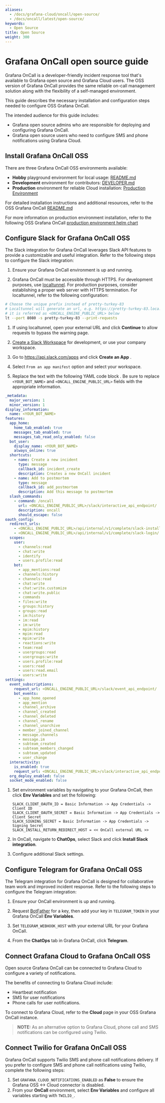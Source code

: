 ```yaml
---
aliases:
  - /docs/grafana-cloud/oncall/open-source/
  - /docs/oncall/latest/open-source/
keywords:
  - Open Source
title: Open Source
weight: 300
---
```


# Grafana OnCall open source guide

Grafana OnCall is a developer-friendly incident response tool that's available to Grafana open source and Grafana Cloud users. The OSS version of Grafana OnCall provides the same reliable on-call management solution along with the flexibility of a self-managed environment. 

This guide describes the necessary installation and configuration steps needed to configure OSS Grafana OnCall. 

The intended audience for this guide includes:
- Grafana open source admins who are responsible for deploying and configuring Grafana OnCall.
- Grafana open source users who need to configure SMS and phone notifications using Grafana Cloud.

## Install Grafana OnCall OSS

There are three Grafana OnCall OSS environments available:

- **Hobby** playground environment for local usage: [README.md](https://github.com/grafana/oncall#getting-started)
- **Development** environment for contributors: [DEVELOPER.md](https://github.com/grafana/oncall/blob/dev/DEVELOPER.md)
- **Production** environment for reliable Cloud installation: [Production Environment](#production-environment)

For detailed installation instructions and additional resources, refer to the OSS Grafana OnCall [README.md](https://github.com/grafana/oncall#getting-started)

For more information on production environment installation, refer to the following OSS Grafana OnCall [production environment helm chart](https://github.com/grafana/oncall/helm)


## Configure Slack for Grafana OnCall OSS

The Slack integration for Grafana OnCall leverages Slack API features to provide a customizable and useful integration. Refer to the following steps to configure the Slack integration:

1. Ensure your Grafana OnCall environment is up and running.

1. Grafana OnCall must be accessible through HTTPS. For development purposes,  use [localtunnel](https://github.com/localtunnel/localtunnel). For production purposes, consider establishing a proper web server with HTTPS termination. 
For localtunnel, refer to the following configuration:

```bash
# Choose the unique prefix instead of pretty-turkey-83
# Localtunnel will generate an url, e.g. https://pretty-turkey-83.loca.lt
# it is referred as <ONCALL_ENGINE_PUBLIC_URL> below
lt --port 8080 -s pretty-turkey-83 --print-requests
```

1. If using localtunnel, open your external URL and click **Continue** to allow requests to bypass the warning page.

1. [Create a Slack Workspace](https://slack.com/create) for development, or use your company workspace.

1. Go to https://api.slack.com/apps and click **Create an App** .

1. Select `From an app manifest` option and select your workspace.

1. Replace the text with the following YAML code block . Be sure to replace `<YOUR_BOT_NAME>` and `<ONCALL_ENGINE_PUBLIC_URL>` fields with the appropriate information. 

  ```yaml
  _metadata:
    major_version: 1
    minor_version: 1
  display_information:
    name: <YOUR_BOT_NAME>
  features:
    app_home:
      home_tab_enabled: true
      messages_tab_enabled: true
      messages_tab_read_only_enabled: false
    bot_user:
      display_name: <YOUR_BOT_NAME>
      always_online: true
    shortcuts:
      - name: Create a new incident
        type: message
        callback_id: incident_create
        description: Creates a new OnCall incident
      - name: Add to postmortem
        type: message
        callback_id: add_postmortem
        description: Add this message to postmortem
    slash_commands:
      - command: /oncall
        url: <ONCALL_ENGINE_PUBLIC_URL>/slack/interactive_api_endpoint/
        description: oncall
        should_escape: false
  oauth_config:
    redirect_urls:
      - <ONCALL_ENGINE_PUBLIC_URL>/api/internal/v1/complete/slack-install-free/
      - <ONCALL_ENGINE_PUBLIC_URL>/api/internal/v1/complete/slack-login/
    scopes:
      user:
        - channels:read
        - chat:write
        - identify
        - users.profile:read
      bot:
        - app_mentions:read
        - channels:history
        - channels:read
        - chat:write
        - chat:write.customize
        - chat:write.public
        - commands
        - files:write
        - groups:history
        - groups:read
        - im:history
        - im:read
        - im:write
        - mpim:history
        - mpim:read
        - mpim:write
        - reactions:write
        - team:read
        - usergroups:read
        - usergroups:write
        - users.profile:read
        - users:read
        - users:read.email
        - users:write
  settings:
    event_subscriptions:
      request_url: <ONCALL_ENGINE_PUBLIC_URL>/slack/event_api_endpoint/
      bot_events:
        - app_home_opened
        - app_mention
        - channel_archive
        - channel_created
        - channel_deleted
        - channel_rename
        - channel_unarchive
        - member_joined_channel
        - message.channels
        - message.im
        - subteam_created
        - subteam_members_changed
        - subteam_updated
        - user_change
    interactivity:
      is_enabled: true
      request_url: <ONCALL_ENGINE_PUBLIC_URL>/slack/interactive_api_endpoint/
    org_deploy_enabled: false
    socket_mode_enabled: false
  ```

1. Set environment variables by navigating to your Grafana OnCall, then click **Env Variables** and set the following:
    ```
    SLACK_CLIENT_OAUTH_ID = Basic Information -> App Credentials -> Client ID
    SLACK_CLIENT_OAUTH_SECRET = Basic Information -> App Credentials -> Client Secret
    SLACK_SIGNING_SECRET = Basic Information -> App Credentials -> Signing Secret
    SLACK_INSTALL_RETURN_REDIRECT_HOST = << OnCall external URL >>
    ```

1. In OnCall, navigate to **ChatOps**, select Slack and click **Install Slack integration**.

1. Configure additional Slack settings.

 ## Configure Telegram for Grafana OnCall OSS

The Telegram integration for Grafana OnCall is designed for collaborative team work and improved incident response. Refer to the following steps to configure the Telegram integration:

1. Ensure your OnCall environment is up and running.

1. Request [BotFather](https://t.me/BotFather) for a key, then add your key in `TELEGRAM_TOKEN` in your Grafana OnCall **Env Variables**.

1. Set `TELEGRAM_WEBHOOK_HOST` with your external URL for your Grafana OnCall. 

1. From the **ChatOps** tab in Grafana OnCall, click **Telegram**.

## Connect Grafana Cloud to Grafana OnCall OSS

Open source Grafana OnCall can be connected to Grafana Cloud to configure a variety of notifications.

The benefits of connecting to Grafana Cloud include:
- Heartbeat notification
- SMS for user notifications
- Phone calls for user notifications.

To connect to Grafana Cloud, refer to the **Cloud** page in your OSS Grafana OnCall instance. 


>**NOTE:** As an alternative option to Grafana Cloud, phone call and SMS notifications can be configured using Twilio.


## Connect Twilio for Grafana OnCall OSS 

Grafana OnCall supports Twilio SMS and phone call notifications delivery. If you prefer to configure SMS and phone call notifications using Twilio, complete the following steps:

1. Set `GRAFANA_CLOUD_NOTIFICATIONS_ENABLED` as **False** to ensure the Grafana OSS <-> Cloud connector is disabled.
1. From your **OnCall** environment, select **Env Variables** and configure all variables starting with `TWILIO_`. 
